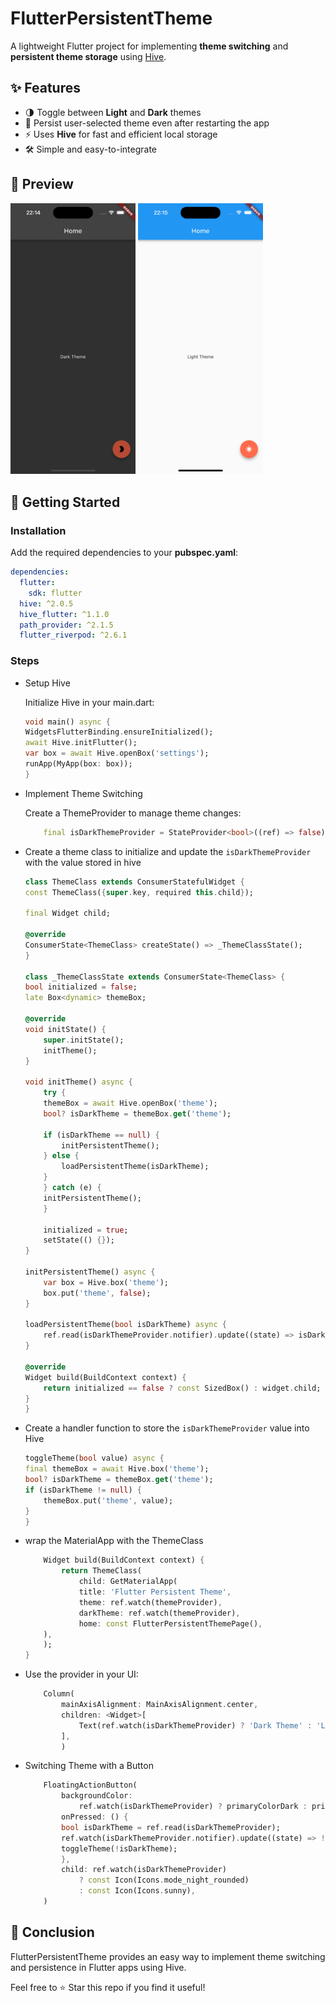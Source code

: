 # FlutterPersistentTheme  

A lightweight Flutter project for implementing **theme switching** and **persistent theme storage** using [Hive](https://pub.dev/packages/hive).  

## ✨ Features  
- 🌗 Toggle between **Light** and **Dark** themes  
- 💾 Persist user-selected theme even after restarting the app  
- ⚡ Uses **Hive** for fast and efficient local storage  
- 🛠️ Simple and easy-to-integrate  

## 📸 Preview  
<img src="assets/images/dark-theme-ss.png" width="200">
<img src="assets/images/light-theme-ss.png" width="200">


## 🚀 Getting Started  

### Installation  
Add the required dependencies to your **pubspec.yaml**:  

```yaml
dependencies:
  flutter:
    sdk: flutter
  hive: ^2.0.5
  hive_flutter: ^1.1.0
  path_provider: ^2.1.5
  flutter_riverpod: ^2.6.1
```

### Steps
- Setup Hive

    Initialize Hive in your main.dart:
    ```dart
    void main() async {
    WidgetsFlutterBinding.ensureInitialized();
    await Hive.initFlutter();
    var box = await Hive.openBox('settings');
    runApp(MyApp(box: box));
    }
    ```

- Implement Theme Switching

    Create a ThemeProvider to manage theme changes:
    ```dart
        final isDarkThemeProvider = StateProvider<bool>((ref) => false);
    ```

- Create a theme class to initialize and update the `isDarkThemeProvider` with the value stored in hive

    ```dart
    class ThemeClass extends ConsumerStatefulWidget {
    const ThemeClass({super.key, required this.child});

    final Widget child;

    @override
    ConsumerState<ThemeClass> createState() => _ThemeClassState();
    }

    class _ThemeClassState extends ConsumerState<ThemeClass> {
    bool initialized = false;
    late Box<dynamic> themeBox;

    @override
    void initState() {
        super.initState();
        initTheme();
    }

    void initTheme() async {
        try {
        themeBox = await Hive.openBox('theme');
        bool? isDarkTheme = themeBox.get('theme');

        if (isDarkTheme == null) {
            initPersistentTheme();
        } else {
            loadPersistentTheme(isDarkTheme);
        }
        } catch (e) {
        initPersistentTheme();
        }

        initialized = true;
        setState(() {});
    }

    initPersistentTheme() async {
        var box = Hive.box('theme');
        box.put('theme', false);
    }

    loadPersistentTheme(bool isDarkTheme) async {
        ref.read(isDarkThemeProvider.notifier).update((state) => isDarkTheme);
    }

    @override
    Widget build(BuildContext context) {
        return initialized == false ? const SizedBox() : widget.child;
    }
    }
    ```

- Create a handler function to store the `isDarkThemeProvider` value into Hive
    ```dart
    toggleTheme(bool value) async {
    final themeBox = await Hive.box('theme');
    bool? isDarkTheme = themeBox.get('theme');
    if (isDarkTheme != null) {
        themeBox.put('theme', value);
    }
    }
    ```

- wrap the MaterialApp with the ThemeClass
    ```dart
        Widget build(BuildContext context) {
            return ThemeClass(
                child: GetMaterialApp(
                title: 'Flutter Persistent Theme',
                theme: ref.watch(themeProvider),
                darkTheme: ref.watch(themeProvider),
                home: const FlutterPersistentThemePage(),
        ),
        );
    }
    ```
- Use the provider in your UI:
    ```dart
        Column(
            mainAxisAlignment: MainAxisAlignment.center,
            children: <Widget>[
                Text(ref.watch(isDarkThemeProvider) ? 'Dark Theme' : 'Light Theme')
            ],
            )
    ```
- Switching Theme with a Button
    ```dart
        FloatingActionButton(
            backgroundColor:
                ref.watch(isDarkThemeProvider) ? primaryColorDark : primaryColor,
            onPressed: () {
            bool isDarkTheme = ref.read(isDarkThemeProvider);
            ref.watch(isDarkThemeProvider.notifier).update((state) => !state);
            toggleTheme(!isDarkTheme);
            },
            child: ref.watch(isDarkThemeProvider)
                ? const Icon(Icons.mode_night_rounded)
                : const Icon(Icons.sunny),
        )
    ```
## 📌 Conclusion
FlutterPersistentTheme provides an easy way to implement theme switching and persistence in Flutter apps using Hive.

Feel free to ⭐ Star this repo if you find it useful!

